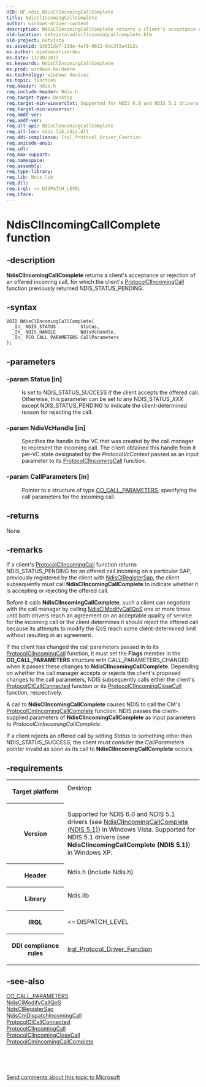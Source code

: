 ```yaml
---
UID: NF.ndis.NdisClIncomingCallComplete
title: NdisClIncomingCallComplete
author: windows-driver-content
description: NdisClIncomingCallComplete returns a client's acceptance or rejection of an offered incoming call, for which the client's ProtocolClIncomingCall function previously returned NDIS_STATUS_PENDING.
old-location: netvista\ndisclincomingcallcomplete.htm
old-project: netvista
ms.assetid: b3931dd7-319e-4ef8-9812-6dc3f2e41b2c
ms.author: windowsdriverdev
ms.date: 11/30/2017
ms.keywords: NdisClIncomingCallComplete
ms.prod: windows-hardware
ms.technology: windows-devices
ms.topic: function
req.header: ndis.h
req.include-header: Ndis.h
req.target-type: Desktop
req.target-min-winverclnt: Supported for NDIS 6.0 and NDIS 5.1 drivers (see    NdisClIncomingCallComplete   (NDIS 5.1)) in Windows Vista. Supported for NDIS 5.1 drivers (see    NdisClIncomingCallComplete   (NDIS 5.1)) in Windows XP.
req.target-min-winversvr: 
req.kmdf-ver: 
req.umdf-ver: 
req.alt-api: NdisClIncomingCallComplete
req.alt-loc: ndis.lib,ndis.dll
req.ddi-compliance: Irql_Protocol_Driver_Function
req.unicode-ansi: 
req.idl: 
req.max-support: 
req.namespace: 
req.assembly: 
req.type-library: 
req.lib: Ndis.lib
req.dll: 
req.irql: <= DISPATCH_LEVEL
req.iface: 
---
```


# NdisClIncomingCallComplete function



## -description
<p><b>NdisClIncomingCallComplete</b> returns a client's acceptance or rejection of an offered incoming call,
  for which the client's 
  <a href="..\ndis\nc-ndis-protocol-cl-incoming-call.md">ProtocolClIncomingCall</a> function
  previously returned NDIS_STATUS_PENDING.</p>


## -syntax

````
VOID NdisClIncomingCallComplete(
  _In_ NDIS_STATUS         Status,
  _In_ NDIS_HANDLE         NdisVcHandle,
  _In_ PCO_CALL_PARAMETERS CallParameters
);
````


## -parameters
<dl>

### -param Status [in]

<dd>
<p>Is set to NDIS_STATUS_SUCCESS if the client accepts the offered call. Otherwise, this parameter
     can be set to any NDIS_STATUS_<i>XXX</i> except NDIS_STATUS_PENDING to indicate the client-determined reason for rejecting the
     call.</p>
</dd>

### -param NdisVcHandle [in]

<dd>
<p>Specifies the handle to the VC that was created by the call manager to represent the incoming
     call. The client obtained this handle from it per-VC state designated by the 
     <i>ProtocolVcContext</i> passed as an input parameter to its 
     <a href="..\ndis\nc-ndis-protocol-cl-incoming-call.md">
     ProtocolClIncomingCall</a> function.</p>
</dd>

### -param CallParameters [in]

<dd>
<p>Pointer to a structure of type 
     <a href="https://msdn.microsoft.com/library/windows/hardware/ff545384">CO_CALL_PARAMETERS</a>, specifying the call
     parameters for the incoming call.</p>
</dd>
</dl>

## -returns
<p>None</p>

## -remarks
<p>If a client's 
    <a href="..\ndis\nc-ndis-protocol-cl-incoming-call.md">ProtocolClIncomingCall</a> function
    returns NDIS_STATUS_PENDING for an offered call incoming on a particular SAP, previously registered by
    the client with 
    <a href="..\ndis\nf-ndis-ndisclregistersap.md">NdisClRegisterSap</a>, the client
    subsequently must call 
    <b>NdisClIncomingCallComplete</b> to indicate whether it is accepting or rejecting the offered call.</p>

<p>Before it calls 
    <b>NdisClIncomingCallComplete</b>, such a client can negotiate with the call manager by calling 
    <a href="..\ndis\nf-ndis-ndisclmodifycallqos.md">NdisClModifyCallQoS</a> one or more times
    until both drivers reach an agreement on an acceptable quality of service for the incoming call or the
    client determines it should reject the offered call because its attempts to modify the QoS reach some
    client-determined limit without resulting in an agreement.</p>

<p>If the client has changed the call parameters passed in to its 
    <a href="https://msdn.microsoft.com/9143a8aa-56e0-40ad-aecb-19a10de64269">ProtocolClIncomingCall</a> function, it must set
    the 
    <b>Flags</b> member in the 
    <b>CO_CALL_PARAMETERS</b> structure with
    CALL_PARAMETERS_CHANGED when it passes these changes to 
    <b>NdisClIncomingCallComplete</b>. Depending on whether the call manager accepts or rejects the client's
    proposed changes to the call parameters, NDIS subsequently calls either the client's
    <a href="..\ndis\nc-ndis-protocol-cl-call-connected.md">
    ProtocolClCallConnected</a> function or its 
    <a href="..\ndis\nc-ndis-protocol-cl-incoming-close-call.md">
    ProtocolClIncomingCloseCall</a> function, respectively.</p>

<p>A call to 
    <b>NdisClIncomingCallComplete</b> causes NDIS to call the CM's 
    <a href="..\ndis\nc-ndis-protocol-cm-incoming-call-complete.md">
    ProtocolCmIncomingCallComplete</a> function. NDIS passes the client-supplied parameters of 
    <b>NdisClIncomingCallComplete</b> as input parameters to 
    <i>ProtocolCmIncomingCallComplete</i>.</p>

<p>If a client rejects an offered call by setting 
    <i>Status</i> to something other than NDIS_STATUS_SUCCESS, the client must consider the 
    <i>CallParameters</i> pointer invalid as soon as its call to 
    <b>NdisClIncomingCallComplete</b> occurs.</p>

## -requirements
<table>
<tr>
<th width="30%">
<p>Target platform</p>
</th>
<td width="70%">
<dl>
<dt>Desktop</dt>
</dl>
</td>
</tr>
<tr>
<th width="30%">
<p>Version</p>
</th>
<td width="70%">
<p>Supported for NDIS 6.0 and NDIS 5.1 drivers (see 
   <a href="https://msdn.microsoft.com/992f742f-c300-48bb-859a-fadf923e1be5">NdisClIncomingCallComplete
   (NDIS 5.1)</a>) in Windows Vista. Supported for NDIS 5.1 drivers (see 
   <b>NdisClIncomingCallComplete
   (NDIS 5.1)</b>) in Windows XP.</p>
</td>
</tr>
<tr>
<th width="30%">
<p>Header</p>
</th>
<td width="70%">
<dl>
<dt>Ndis.h (include Ndis.h)</dt>
</dl>
</td>
</tr>
<tr>
<th width="30%">
<p>Library</p>
</th>
<td width="70%">
<dl>
<dt>Ndis.lib</dt>
</dl>
</td>
</tr>
<tr>
<th width="30%">
<p>IRQL</p>
</th>
<td width="70%">
<p>&lt;= DISPATCH_LEVEL</p>
</td>
</tr>
<tr>
<th width="30%">
<p>DDI compliance rules</p>
</th>
<td width="70%">
<a href="devtest.ndis_irql_protocol_driver_function">Irql_Protocol_Driver_Function</a>
</td>
</tr>
</table>

## -see-also
<dl>
<dt>
<a href="https://msdn.microsoft.com/library/windows/hardware/ff545384">CO_CALL_PARAMETERS</a>
</dt>
<dt>
<a href="..\ndis\nf-ndis-ndisclmodifycallqos.md">NdisClModifyCallQoS</a>
</dt>
<dt>
<a href="..\ndis\nf-ndis-ndisclregistersap.md">NdisClRegisterSap</a>
</dt>
<dt>
<a href="..\ndis\nf-ndis-ndiscmdispatchincomingcall.md">NdisCmDispatchIncomingCall</a>
</dt>
<dt>
<a href="..\ndis\nc-ndis-protocol-cl-call-connected.md">ProtocolClCallConnected</a>
</dt>
<dt>
<a href="..\ndis\nc-ndis-protocol-cl-incoming-call.md">ProtocolClIncomingCall</a>
</dt>
<dt>
<a href="..\ndis\nc-ndis-protocol-cl-incoming-close-call.md">ProtocolClIncomingCloseCall</a>
</dt>
<dt>
<a href="..\ndis\nc-ndis-protocol-cm-incoming-call-complete.md">
   ProtocolCmIncomingCallComplete</a>
</dt>
</dl>
<p> </p>
<p> </p>
<p><a href="mailto:wsddocfb@microsoft.com?subject=Documentation%20feedback [netvista\netvista]:%20NdisClIncomingCallComplete function%20 RELEASE:%20(11/30/2017)&amp;body=%0A%0APRIVACY STATEMENT%0A%0AWe use your feedback to improve the documentation. We don't use your email address for any other purpose, and we'll remove your email address from our system after the issue that you're reporting is fixed. While we're working to fix this issue, we might send you an email message to ask for more info. Later, we might also send you an email message to let you know that we've addressed your feedback.%0A%0AFor more info about Microsoft's privacy policy, see http://privacy.microsoft.com/en-us/default.aspx." title="Send comments about this topic to Microsoft">Send comments about this topic to Microsoft</a></p>
